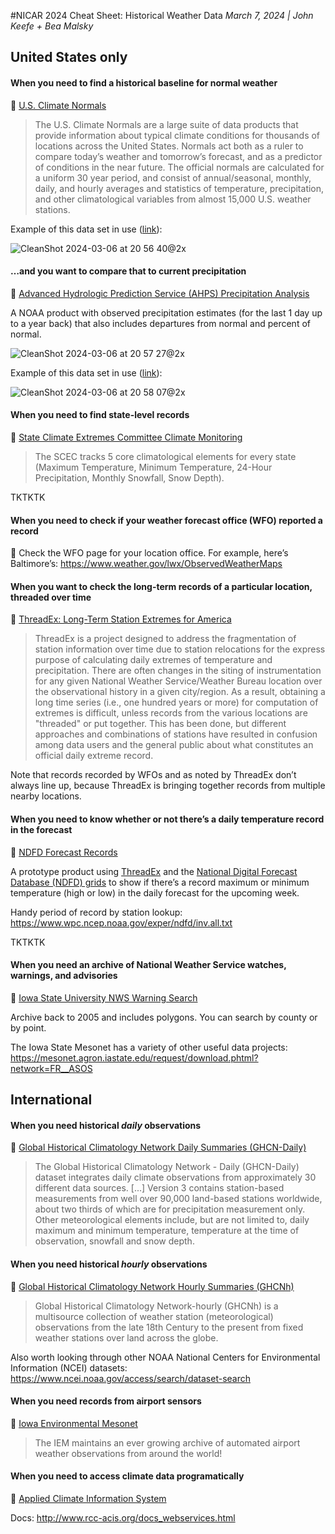 #NICAR 2024 Cheat Sheet: Historical Weather Data
_March 7, 2024 | John Keefe + Bea Malsky_

## United States only

#### When you need to find a historical baseline for normal weather

📍 [U.S. Climate Normals](https://www.ncei.noaa.gov/products/land-based-station/us-climate-normals)

>The U.S. Climate Normals are a large suite of data products that provide information about typical climate conditions for thousands of locations across the United States. Normals act both as a ruler to compare today’s weather and tomorrow’s forecast, and as a predictor of conditions in the near future. The official normals are calculated for a uniform 30 year period, and consist of annual/seasonal, monthly, daily, and hourly averages and statistics of temperature, precipitation, and other climatological variables from almost 15,000 U.S. weather stations.

Example of this data set in use ([link](https://www.nytimes.com/interactive/2023/12/22/us/christmas-snow-weather-forecast.html)): 

![CleanShot 2024-03-06 at 20 56 40@2x](https://github.com/jkeefe/nicar2024-weather/assets/1094243/db81bf29-2f54-4093-ba67-5b22aacd5940)

#### …and you want to compare that to current precipitation

📍 [Advanced Hydrologic Prediction Service (AHPS) Precipitation Analysis](https://water.weather.gov/precip/)

A NOAA product with observed precipitation estimates (for the last 1 day up to a year back) that also includes departures from normal and percent of normal.

![CleanShot 2024-03-06 at 20 57 27@2x](https://github.com/jkeefe/nicar2024-weather/assets/1094243/8938aad0-ae53-4027-9c3f-5c48c020be09)

Example of this data set in use ([link](https://www.nytimes.com/interactive/2024/uri/embeddedinteractive/b167f5e0-6c8b-561f-b878-7970bbcfd9bd)):

![CleanShot 2024-03-06 at 20 58 07@2x](https://github.com/jkeefe/nicar2024-weather/assets/1094243/4418c2ed-2aae-484e-922d-d97c4e2a6b90)

#### When you need to find state-level records

📍 [State Climate Extremes Committee Climate Monitoring](https://www.ncei.noaa.gov/access/monitoring/scec/)

> The SCEC tracks 5 core climatological elements for every state (Maximum Temperature, Minimum Temperature, 24-Hour Precipitation, Monthly Snowfall, Snow Depth).

TKTKTK

#### When you need to check if your weather forecast office (WFO) reported a record

📍  Check the WFO page for your location office. For example, here’s Baltimore’s: https://www.weather.gov/lwx/ObservedWeatherMaps

#### When you want to check the long-term records of a particular location, threaded over time

📍 [ThreadEx: Long-Term Station Extremes for America](https://threadex.rcc-acis.org/)

>ThreadEx is a project designed to address the fragmentation of station information over time due to station relocations for the express purpose of calculating daily extremes of temperature and precipitation. There are often changes in the siting of instrumentation for any given National Weather Service/Weather Bureau location over the observational history in a given city/region. As a result, obtaining a long time series (i.e., one hundred years or more) for computation of extremes is difficult, unless records from the various locations are "threaded" or put together. This has been done, but different approaches and combinations of stations have resulted in confusion among data users and the general public about what constitutes an official daily extreme record.

Note that records recorded by WFOs and as noted by ThreadEx don’t always line up, because ThreadEx is bringing together records from multiple nearby locations.

#### When you need to know whether or not there’s a daily temperature record in the forecast

📍 [NDFD Forecast Records](https://www.wpc.ncep.noaa.gov/exper/ndfd/ndfd.html)

A prototype product using [ThreadEx](https://threadex.rcc-acis.org/) and the [National Digital Forecast Database (NDFD) grids](https://digital.weather.gov/) to show if there’s a record maximum or minimum temperature (high or low) in the daily forecast for the upcoming week. 

Handy period of record by station lookup: https://www.wpc.ncep.noaa.gov/exper/ndfd/inv.all.txt

TKTKTK

#### When you need an archive of National Weather Service watches, warnings, and advisories

📍 [Iowa State University NWS Warning Search](https://mesonet.agron.iastate.edu/vtec/search.php)

Archive back to 2005 and includes polygons. You can search by county or by point.

The Iowa State Mesonet has a variety of other useful data projects: https://mesonet.agron.iastate.edu/request/download.phtml?network=FR__ASOS

## International

#### When you need historical *daily* observations

📍 [Global Historical Climatology Network Daily Summaries (GHCN-Daily)](https://www.ncei.noaa.gov/access/search/data-search/daily-summaries)

> The Global Historical Climatology Network - Daily (GHCN-Daily) dataset integrates daily climate observations from approximately 30 different data sources. [...] Version 3 contains station-based measurements from well over 90,000 land-based stations worldwide, about two thirds of which are for precipitation measurement only. Other meteorological elements include, but are not limited to, daily maximum and minimum temperature, temperature at the time of observation, snowfall and snow depth.

#### When you need historical *hourly* observations

📍 [Global Historical Climatology Network Hourly Summaries (GHCNh)](https://www.ncei.noaa.gov/access/search/data-search/global-historical-climatology-network-hourly)

>Global Historical Climatology Network-hourly (GHCNh) is a multisource collection of weather station (meteorological) observations from the late 18th Century to the present from fixed weather stations over land across the globe.

Also worth looking through other NOAA National Centers for Environmental Information (NCEI) datasets: https://www.ncei.noaa.gov/access/search/dataset-search

#### When you need records from airport sensors

📍 [Iowa Environmental Mesonet](https://mesonet.agron.iastate.edu/request/download.phtml?network=FR__ASOS)

> The IEM maintains an ever growing archive of automated airport weather observations from around the world! 

#### When you need to access climate data programatically 

📍 [Applied Climate Information System](http://www.rcc-acis.org/index.html)

Docs: http://www.rcc-acis.org/docs_webservices.html
